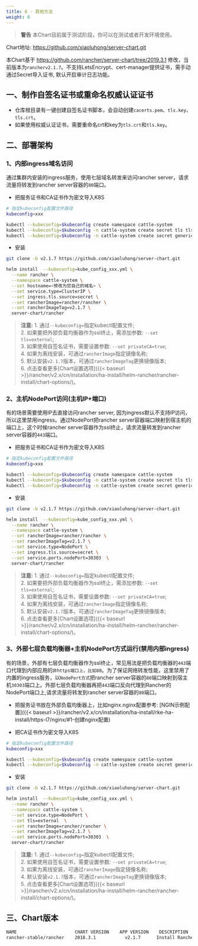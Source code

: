 ```yaml
---
title: 6 - 其他方法
weight: 6
---
```

>**警告** 本Chart目前属于测试阶段，你可以在测试或者开发环境使用。

Chart地址: https://github.com/xiaoluhong/server-chart.git

本Chart基于 https://github.com/rancher/server-chart/tree/2019.3.1 修改，当前版本为`rancherv2.1.7`。不支持LetsEncrypt、cert-manager提供证书，需手动通过Secret导入证书, 默认开启审计日志功能。

## 一、制作自签名证书或重命名权威认证证书

- 仓库根目录有一键创建自签名证书脚本，会自动创建`cacerts.pem`、`tls.key`、`tls.crt`。
- 如果使用权威认证证书，需要重命名crt和key为`tls.crt`和`tls.key`。

## 二、部署架构

### 1、内部ingress域名访问

通过集群内安装的ingress服务，使用七层域名转发来访问rancher server，请求流量将转发到rancher server容器的`80`端口。

- 把服务证书和CA证书作为密文导入K8S

```bash
# 指定kubeconfig配置文件路径
kubeconfig=xxx

kubectl --kubeconfig=$kubeconfig create namespace cattle-system
kubectl --kubeconfig=$kubeconfig -n cattle-system create secret tls tls-rancher-ingress --cert=./tls.crt --key=./tls.key
kubectl --kubeconfig=$kubeconfig -n cattle-system create secret generic tls-ca --from-file=cacerts.pem
```

- 安装

```bash
git clone -b v2.1.7 https://github.com/xiaoluhong/server-chart.git

helm install  --kubeconfig=kube_config_xxx.yml \
  --name rancher \
  --namespace cattle-system \
  --set hostname=<修改为您自己的域名> \
  --set service.type=ClusterIP \
  --set ingress.tls.source=secret \
  --set rancherImage=rancher/rancher \
  --set rancherImageTag=v2.1.7 \
  server-chart/rancher
```

>**注意:** 1. 通过`--kubeconfig=`指定kubectl配置文件;\
>2. 如果要把外部负载均衡器作为ssl终止，需添加参数: `--set tls=external`;\
>3. 如果使用自签名证书，需要设置参数: `--set privateCA=true`;\
>4. 如果为离线安装，可通过`rancherImage`指定镜像名称;\
>5. 默认安装`v2.1.7`版本，可通过`rancherImageTag`更换镜像版本;\
>6. 点击查看更多[Chart设置选项]({{< baseurl >}}/rancher/v2.x/cn/installation/ha-install/helm-rancher/rancher-install/chart-options/)。

### 2、主机NodePort访问(主机IP+端口)

有的场景需要使用IP去直接访问rancher server, 因为ingress默认不支持IP访问，所以这里禁用ingress。通过NodePort把rancher server容器端口映射到宿主机的端口上，这个时候rancher server容器作为ssl终止，请求流量转发到rancher server容器的`443`端口。

- 把服务证书和CA证书作为密文导入K8S

```bash
# 指定kubeconfig配置文件路径 
kubeconfig=xxx

kubectl --kubeconfig=$kubeconfig create namespace cattle-system
kubectl --kubeconfig=$kubeconfig -n cattle-system create secret tls tls-rancher-ingress --cert=./tls.crt --key=./tls.key
kubectl --kubeconfig=$kubeconfig -n cattle-system create secret generic tls-ca --from-file=cacerts.pem
```

- 安装

```bash
git clone -b v2.1.7 https://github.com/xiaoluhong/server-chart.git

helm install  --kubeconfig=kube_config_xxx.yml \
  --name rancher \
  --namespace cattle-system \
  --set rancherImage=rancher/rancher \
  --set rancherImageTag=v2.1.7 \
  --set service.type=NodePort \
  --set ingress.tls.source=secret \
  --set service.ports.nodePort=30303  \
  server-chart/rancher
```

>**注意:** 1. 通过`--kubeconfig=`指定kubectl配置文件;\
>2. 如果要把外部负载均衡器作为ssl终止，需添加参数: `--set tls=external`;\
>3. 如果使用自签名证书，需要设置参数: `--set privateCA=true`;\
>4. 如果为离线安装，可通过`rancherImage`指定镜像名称;\
>5. 默认安装`v2.1.7`版本，可通过`rancherImageTag`更换镜像版本;\
>6. 点击查看更多[Chart设置选项]({{< baseurl >}}/rancher/v2.x/cn/installation/ha-install/helm-rancher/rancher-install/chart-options/)。

### 3、外部七层负载均衡器+主机NodePort方式运行(禁用内部ingress)

有的场景，外部有七层负载均衡器作为ssl终止，常见用法是把负载均衡器的`443`端口代理到内部应用的`非https端口上，比如80`。为了保证网络转发性能，这里禁用了内置的ingress服务，以`NodePort方式`把rancher server容器的`80`端口映射到宿主机`30303`端口上。外部七层负载均衡器再把`443`端口反向代理到Rancher的NodePort端口上,请求流量将转发到rancher server容器的`80`端口。

- 把服务证书放在外部负载均衡器上，比如nginx.nginx配置参考: [NGIN示例配置]({{< baseurl >}}/rancher/v2.x/cn/installation/ha-install/rke-ha-install/https-l7/nginx/#1-创建nginx配置)

- 把CA证书作为密文导入K8S

```bash
# 指定kubeconfig配置文件路径 
kubeconfig=xxx

kubectl --kubeconfig=$kubeconfig create namespace cattle-system
kubectl --kubeconfig=$kubeconfig -n cattle-system create secret generic tls-ca --from-file=cacerts.pem
```

- 安装

```bash
git clone -b v2.1.7 https://github.com/xiaoluhong/server-chart.git

helm install  --kubeconfig=kube_config_xxx.yml \
  --name rancher \
  --namespace cattle-system \
  --set service.type=NodePort \
  --set tls=external  \
  --set rancherImage=rancher/rancher \
  --set rancherImageTag=v2.1.7 \
  --set service.ports.nodePort=30303  \
  server-chart/rancher
```

>**注意:** 1. 通过`--kubeconfig=`指定kubectl配置文件;\
>2. 如果使用自签名证书，需要设置参数: `--set privateCA=true`;\
>3. 如果为离线安装，可通过`rancherImage`指定镜像名称;\
>4. 默认安装`v2.1.7`版本，可通过`rancherImageTag`更换镜像版本;\
>5. 点击查看更多[Chart设置选项]({{< baseurl >}}/rancher/v2.x/cn/installation/ha-install/helm-rancher/rancher-install/chart-options/)。

## 三、Chart版本

```bash
NAME                      CHART VERSION    APP VERSION    DESCRIPTION
rancher-stable/rancher    2018.3.1           v2.1.7      Install Rancher Server to manage Kubernetes clusters acro...
```

